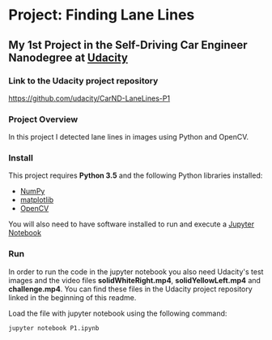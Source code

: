 # Project: Finding Lane Lines
## My 1st Project in the Self-Driving Car Engineer Nanodegree at [Udacity](https://www.udacity.com/)

### Link to the Udacity project repository

https://github.com/udacity/CarND-LaneLines-P1

### Project Overview
In this project I detected lane lines in images using Python and OpenCV.

### Install

This project requires **Python 3.5** and the following Python libraries installed:

- [NumPy](http://www.numpy.org/)
- [matplotlib](http://matplotlib.org/)
- [OpenCV](http://opencv.org/)

You will also need to have software installed to run and execute a [Jupyter Notebook](http://jupyter.org/)

### Run

In order to run the code in the jupyter notebook you also need Udacity's test images and the video files **solidWhiteRight.mp4**, **solidYellowLeft.mp4** and **challenge.mp4**. You can find these files in the Udacity project repository linked in the beginning of this readme.

Load the file with jupyter notebook using the following command:

```jupyter notebook P1.ipynb```
